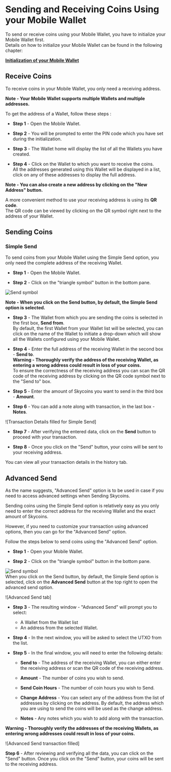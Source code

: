 # Sending and Receiving Coins Using your Mobile Wallet

To send or receive coins using your Mobile Wallet, you have to initialize your Mobile Wallet first.  
Details on how to initialize your Mobile Wallet can be found in the following chapter:

**[Initialization of your Mobile Wallet]()**

## Receive Coins

To receive coins in your Mobile Wallet, you only need a receiving address.

**Note - Your Mobile Wallet supports multiple Wallets and multiple addresses.**

To get the address of a Wallet, follow these steps :

* **Step 1** - Open the Mobile Wallet.

* **Step 2** - You will be prompted to enter the PIN code which you have set during the initialization.

* **Step 3** - The Wallet home will display the list of all the Wallets you have created.

* **Step 4** - Click on the Wallet to which you want to receive the coins.  
All the addresses generated using this Wallet will be displayed in a list, click on any of these addresses to display the full address.  

**Note - You can also create a new address by clicking on the "New Address" button.**

A more convenient method to use your receiving address is using its **QR code**.  
The QR code can be viewed by clicking on the QR symbol right next to the address of your Wallet.

## Sending Coins

### Simple Send

To send coins from your Mobile Wallet using the Simple Send option, you only need the complete address of the receiving Wallet.

* **Step 1** - Open the Mobile Wallet.

* **Step 2** - Click on the "triangle symbol" button in the bottom pane.

![Send symbol]()

**Note - When you click on the Send button, by default, the Simple Send option is selected.** 

* **Step 3** - The Wallet from which you are sending the coins is selected in the first box, **Send from**.  
By default, the first Wallet from your Wallet list will be selected, you can click on the name of the Wallet to initiate a drop-down which will show all the Wallets configured using your Mobile Wallet.

* **Step 4** - Enter the full address of the receiving Wallet in the second box - **Send to**.  
**Warning - Thoroughly verify the address of the receiving Wallet, as entering a wrong address could result in loss of your coins.**  
To ensure the correctness of the receiving address you can scan the QR code of the receiving address by clicking on the QR code symbol next to the "Send to" box.

* **Step 5** - Enter the amount of Skycoins you want to send in the third box - **Amount**.

* **Step 6** - You can add a note along with transaction, in the last box - **Notes**.

![Transaction Details filled for Simple Send]

* **Step 7** - After verifying the entered data, click on the **Send** button to proceed with your transaction.

* **Step 8** - Once you click on the "Send" button, your coins will be sent to your receiving address.

You can view all your transaction details in the history tab.

## Advanced Send
 
As the name suggests, "Advanced Send" option is to be used in case if you need to access advanced settings when Sending Skycoins.

Sending coins using the Simple Send option is relatively easy as you only need to enter the correct address for the receiving Wallet and the exact amount of Skycoins.

However, if you need to customize your transaction using advanced options, then you can go for the "Advanced Send" option.

Follow the steps below to send coins using the "Advanced Send" option.

* **Step 1** - Open your Mobile Wallet.

* **Step 2** -  Click on the "triangle symbol" button in the bottom pane.

![Send symbol]()  
When you click on the Send button, by default, the Simple Send option is selected, click on the **Advanced Send** button at the top right to open the advanced send option.

![Advanced Send tab]

* **Step 3** - The resulting window - "Advanced Send" will prompt you to select:
  - A Wallet from the Wallet list
  - An address from the selected Wallet.

* **Step 4** - In the next window, you will be asked to select the UTXO from the list.

* **Step 5** - In the final window, you will need to enter the following details:

  - **Send to** - The address of the receiving Wallet, you can either enter the receiving address or scan the QR code of the receiving address.

  - **Amount** - The number of coins you wish to send.

  - **Send Coin Hours** - The number of coin hours you wish to Send.

  - **Change Address** - You can select any of the address from the list of addresses by clicking on the address. By default, the address which you are using to send the coins will be used as the change address.

  - **Notes** - Any notes which you wish to add along with the transaction.

**Warning - Thoroughly verify the addresses of the receiving Wallets, as entering wrong addresses could result in loss of your coins.**

![Advanced Send transaction filled]

**Step 6** - After reviewing and verifying all the data, you can click on the "Send" button. Once you click on the "Send" button, your coins will be sent to the receiving address.
